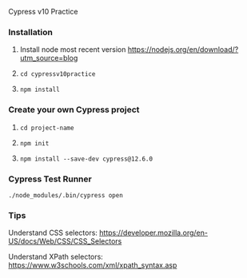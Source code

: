 
Cypress v10 Practice


### Installation

1. Install node most recent version
https://nodejs.org/en/download/?utm_source=blog

2. ```cd cypressv10practice```

3. ```npm install```



### Create your own Cypress project



1. ```cd project-name```

2. ```npm init```

3. ``` npm install --save-dev cypress@12.6.0 ```


### Cypress Test Runner
```./node_modules/.bin/cypress open```


### Tips ###

Understand CSS selectors: https://developer.mozilla.org/en-US/docs/Web/CSS/CSS_Selectors

Understand XPath selectors: https://www.w3schools.com/xml/xpath_syntax.asp
